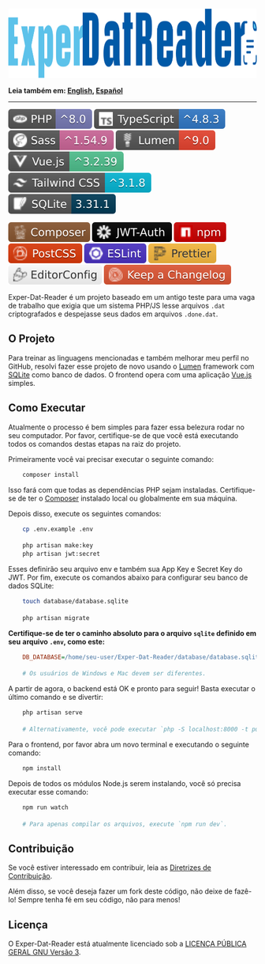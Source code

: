 <p id="exper-dat-reader" align="center">
    <a href="#exper-dat-reader">
        <img
            src="assets/images/logo.png"
            alt="Exper-Dat-Reader logo"
            width="1282"
            height="140"
        />
    </a>
</p>

**Leia também em: [English], [Español]**

---

<p align="center">

[![PHP](assets/badges/php.svg)](https://www.php.net/)
[![TypeScript](assets/badges/ts.svg)](https://www.typescriptlang.org/)
[![Sass](assets/badges/sass.svg)](https://sass-lang.com/)
[![Lumen](assets/badges/lumen.svg)](https://lumen.laravel.com/docs/9.x)
[![Vue](assets/badges/vue.svg)](https://vuejs.org/)
[![Tailwind CSS](assets/badges/tailwindcss.svg)](https://tailwindcss.com/)
[![SQLite](assets/badges/sqlite.svg)](https://www.sqlite.org/index.html)

</p>

<p align="center">

[![Composer](assets/badges/composer.svg)](https://getcomposer.org/)
[![Json Web Tokens](assets/badges/jwt.svg)](https://jwt.io/)
[![npm](assets/badges/npm.svg)](https://www.npmjs.com/)
[![PostCSS](assets/badges/postcss.svg)](https://postcss.org/)
[![ESLint](assets/badges/eslint.svg)](https://eslint.org/)
[![Prettier](assets/badges/prettier.svg)](https://prettier.io/)
[![EditorConfig](assets/badges/editorconfig.svg)](https://editorconfig.org/)
[![Keep a Changelog](assets/badges/changelog.svg)](https://keepachangelog.com/en/1.1.0/)

</p>

Exper-Dat-Reader é um projeto baseado em um antigo teste para uma vaga de trabalho
que exigia que um sistema PHP/JS lesse arquivos `.dat` criptografados e despejasse
seus dados em arquivos `.done.dat`.

## O Projeto

Para treinar as linguagens mencionadas e também melhorar meu perfil no GitHub,
resolvi fazer esse projeto de novo usando o [Lumen] framework com [SQLite] como
banco de dados. O frontend opera com uma aplicação [Vue.js] simples.

## Como Executar

Atualmente o processo é bem simples para fazer essa belezura rodar no seu computador.
Por favor, certifique-se de que você está executando todos os comandos destas etapas
na raiz do projeto.

Primeiramente você vai precisar executar o seguinte comando:

```sh
    composer install
```

Isso fará com que todas as dependências PHP sejam instaladas. Certifique-se de ter
o [Composer] instalado local ou globalmente em sua máquina.

Depois disso, execute os seguintes comandos:

```sh
    cp .env.example .env

    php artisan make:key
    php artisan jwt:secret
```

Esses definirão seu arquivo env e também sua App Key e Secret Key do JWT. Por fim,
execute os comandos abaixo para configurar seu banco de dados SQLite:

```sh
    touch database/database.sqlite

    php artisan migrate
```

**Certifique-se de ter o caminho absoluto para o arquivo `sqlite` definido em seu**
**arquivo `.env`, como este:**

```ini
    DB_DATABASE=/home/seu-user/Exper-Dat-Reader/database/database.sqlite

    # Os usuários de Windows e Mac devem ser diferentes.
```

A partir de agora, o backend está OK e pronto para seguir! Basta executar o
último comando e se divertir:

```sh
    php artisan serve

    # Alternativamente, você pode executar `php -S localhost:8000 -t public`
```

Para o frontend, por favor abra um novo terminal e executando o seguinte comando:

```sh
    npm install
```

Depois de todos os módulos Node.js serem instalando, você só precisa executar esse
comando:

```sh
    npm run watch

    # Para apenas compilar os arquivos, execute `npm run dev`.
```

## Contribuição

Se você estiver interessado em contribuir, leia as [Diretrizes de Contribuição].

Além disso, se você deseja fazer um fork deste código, não deixe de fazê-lo!
Sempre tenha fé em seu código, não para menos!

## Licença

O Exper-Dat-Reader está atualmente licenciado sob a [LICENÇA PÚBLICA GERAL GNU Versão
3].

[English]: .README.md
[Español]: docs/README.ES.md
[Lumen]: https://lumen.laravel.com/docs/9.x
[SQLite]: https://www.sqlite.org/index.html
[Vue.js]: https://vuejs.org/
[Composer]: https://getcomposer.org/
[Diretrizes de Contribuição]: CONTRIBUTING.PT-BR.md
[LICENÇA PÚBLICA GERAL GNU Versão 3]: .LICENSE
